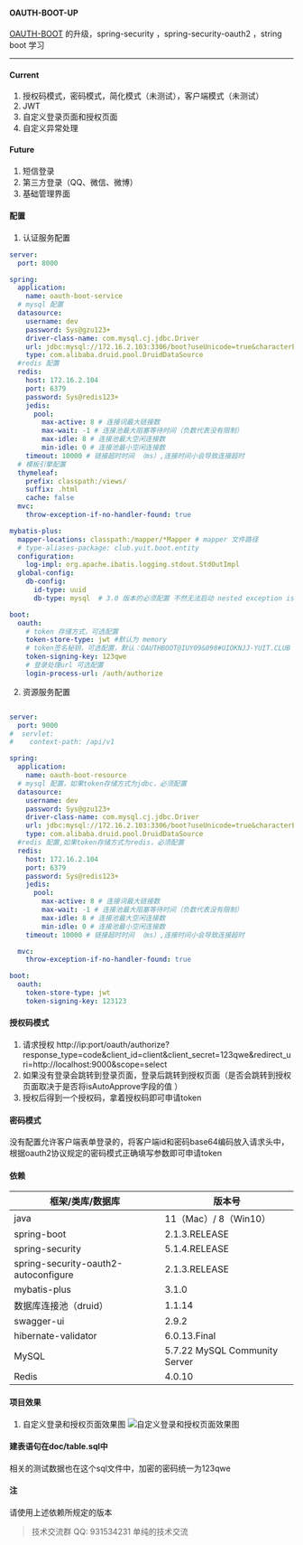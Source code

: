#### OAUTH-BOOT-UP

[OAUTH-BOOT](https://github.com/LookBackInTheRain/oauth-boot) 的升级，spring-security ，spring-security-oauth2 ，string boot 学习

---

#### Current
1. 授权码模式，密码模式，简化模式（未测试），客户端模式（未测试）
2. JWT 
3. 自定义登录页面和授权页面
4. 自定义异常处理

#### Future
1. 短信登录
2. 第三方登录（QQ、微信、微博）
3. 基础管理界面

#### 配置

1. 认证服务配置
```yaml
server:
  port: 8000

spring:
  application:
    name: oauth-boot-service
  # mysql 配置
  datasource:
    username: dev
    password: Sys@gzu123+
    driver-class-name: com.mysql.cj.jdbc.Driver
    url: jdbc:mysql://172.16.2.103:3306/boot?useUnicode=true&characterEncoding=utf-8&useSSL=false
    type: com.alibaba.druid.pool.DruidDataSource
  #redis 配置
  redis:
    host: 172.16.2.104
    port: 6379
    password: Sys@redis123+
    jedis:
      pool:
        max-active: 8 # 连接词最大链接数
        max-wait: -1 # 连接池最大阻塞等待时间（负数代表没有限制）
        max-idle: 8 # 连接池最大空闲连接数
        min-idle: 0 # 连接池最小空闲连接数
    timeout: 10000 # 链接超时时间 （ms）,连接时间小会导致连接超时
  # 模板引擎配置
  thymeleaf:
    prefix: classpath:/views/
    suffix: .html
    cache: false
  mvc:
    throw-exception-if-no-handler-found: true

mybatis-plus:
  mapper-locations: classpath:/mapper/*Mapper # mapper 文件路径
  # type-aliases-package: club.yuit.boot.entity
  configuration:
    log-impl: org.apache.ibatis.logging.stdout.StdOutImpl
  global-config:
    db-config:
      id-type: uuid
      db-type: mysql  # 3.0 版本的必须配置 不然无法启动 nested exception is com.baomidou.mybatisplus.core.exceptions.MybatisPlusException: Error: GlobalConfigUtils setMetaData Fail !  Cause:java.lang.NullPointerException

boot:
  oauth:
    # token 存储方式，可选配置
    token-store-type: jwt #默认为 memory
    # token签名秘钥，可选配置，默认：OAUTHBOOT@IUY09&098#UIOKNJJ-YUIT.CLUB
    token-signing-key: 123qwe 
    # 登录处理url 可选配置
    login-process-url: /auth/authorize 
```

2. 资源服务配置
```yaml

server:
  port: 9000
#  servlet:
#    context-path: /api/v1

spring:
  application:
    name: oauth-boot-resource
  # mysql 配置，如果token存储方式为jdbc，必须配置
  datasource:
    username: dev
    password: Sys@gzu123+
    driver-class-name: com.mysql.cj.jdbc.Driver
    url: jdbc:mysql://172.16.2.103:3306/boot?useUnicode=true&characterEncoding=utf-8&useSSL=false
    type: com.alibaba.druid.pool.DruidDataSource
  #redis 配置,如果token存储方式为redis，必须配置
  redis:
    host: 172.16.2.104
    port: 6379
    password: Sys@redis123+
    jedis:
      pool:
        max-active: 8 # 连接词最大链接数
        max-wait: -1 # 连接池最大阻塞等待时间（负数代表没有限制）
        max-idle: 8 # 连接池最大空闲连接数
        min-idle: 0 # 连接池最小空闲连接数
    timeout: 10000 # 链接超时时间 （ms）,连接时间小会导致连接超时

  mvc:
    throw-exception-if-no-handler-found: true

boot:
  oauth:
    token-store-type: jwt
    token-signing-key: 123123

```

#### 授权码模式
    
   1. 请求授权 http://ip:port/oauth/authorize?response_type=code&client_id=client&client_secret=123qwe&redirect_uri=http://localhost:9000&scope=select
   2. 如果没有登录会跳转到登录页面，登录后跳转到授权页面（是否会跳转到授权页面取决于是否将isAutoApprove字段的值 ）
   3. 授权后得到一个授权码，拿着授权码即可申请token

#### 密码模式
   没有配置允许客户端表单登录的，将客户端id和密码base64编码放入请求头中，根据oauth2协议规定的密码模式正确填写参数即可申请token

#### 依赖

|框架/类库/数据库|   版本号 |
|--|--|
|java|11（Mac）/ 8（Win10）|
| spring-boot | 2.1.3.RELEASE |
|spring-security|5.1.4.RELEASE |
|spring-security-oauth2-autoconfigure|2.1.3.RELEASE|
|mybatis-plus|3.1.0|
|数据库连接池（druid）|1.1.14|
|swagger-ui|2.9.2|
|hibernate-validator|6.0.13.Final|
|MySQL|5.7.22 MySQL Community Server|
|Redis|4.0.10|

#### 项目效果
1. 自定义登录和授权页面效果图
![自定义登录和授权页面效果图](https://img-blog.csdnimg.cn/20181102173054952.gif)

#### 建表语句在doc/table.sql中
    
   相关的测试数据也在这个sql文件中，加密的密码统一为123qwe
   
#### 注

   请使用上述依赖所规定的版本

> 技术交流群 QQ: 931534231
> 单纯的技术交流


